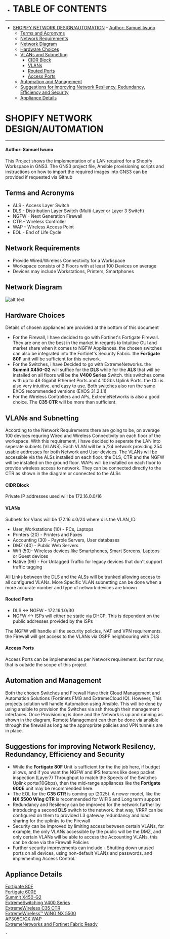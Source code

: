 - # TABLE OF CONTENTS  
- ---------------------------------------------------------------------------------
- [SHOPIFY NETWORK DESIGN/AUTOMATION](#shopify-network-design-automation)
      - [Author: Samuel Iwuno](#author--samuel-iwuno)
  * [Terms and Acronyms](#terms-and-acronyms)
  * [Network Requirements](#network-requirements)
  * [Network Diagram](#network-diagram)
  * [Hardware Choices](#hardware-choices)
  * [VLANs and Subnetting](#vlans-and-subnetting)
      - [CIDR Block](#cidr-block)
      - [VLANs](#vlans)
      - [Routed Ports](#routed-ports)
      - [Access Ports](#access-ports)
  * [Automation and Management](#automation-and-management)
  * [Suggestions for improving Network Resilency, Redundancy, Efficiency and Security](#suggestions-for-improving-network-resilency--redundancy--efficiency-and-security)
  * [Appliance Details](#appliance-details)





# SHOPIFY NETWORK DESIGN/AUTOMATION
---------------------------------------------------------
#### Author: Samuel Iwuno
 This Project shows the implementation of a LAN required for a Shopify Workspace in GNS3. The GNS3 project file, Ansible provisioning scripts and instructions on how to import the required images into GNS3 can be provided if requested via Github
 ## Terms and Acronyms
- ALS  - Access Layer Switch
- DLS  - Distribution Layer Switch (Multi-Layer or Layer 3 Switch)
- NGFW - Next Generation Firewall
- CTR  - Wireless Controller
- WAP  - Wireless Access Point
- EOL  - End of Life Cycle

 ## Network Requirements
 - Provide Wired/Wireless Connectivity for a Workspace
 - Workspace consists of 3 Floors with at least 100 Devices on average  
 - Devices may include Workstations, Printers, Smartphones
## Network Diagram
![alt text](https://github.com/samueliwuno/ShopifyLAN/blob/main/Net_Diag.png)

## Hardware Choices
Details of chosen appliances are provided at the bottom of this document
- For the Firewall, I have decided to go with Fortinet's Fortigate Firewall. They are one on the best in the market in regards to Intuitive GUI and market share when it comes to NGFW Appliances. the chosen switches can also be integrated into the Fortinet's Security Fabric. the **Fortigate 80F** unit will be sufficient for this network. 
- For the Switches, i have Decided to go with ExtremeNetworks. the **Summit X450-G2** will suffice for the **DLS** while for the **ALS** that will be installed on all floors will be the **V400 Series** Switch. this switches come with up to 48 Gigabit Ethernet Ports and 4 10Gbs Uplink Ports. the CLi is also very intuitive. and easy to use. Both switches also run the same EXOS recommended versions (EXOS 31.2.1.1)
- For the Wireless Controllers and APs, ExtremeNetworks is also a good choice. The **C35 CTR** will be more than sufficient. 


## VLANs and Subnetting
According to the Network Requirements there are going to be, on average 100 devices requring Wired and Wireless Connectivity on each floor of the workspace. With this requirement, i have decided to seperate the LAN into seperate subnets (VLANS). Each VLAN will be a /24 network providing 254 usable addresses for both Network and User devices. The VLANs will be accessible via the ALSs installed on each floor. the DLS, CTR and the NGFW will be installed on the ground floor. WAPs will be installed on each floor to provide wireless access to network. They can be connected directly to the CTR as shown in the diagram or connected to the ALSs
#### CIDR Block
Private IP addresses used will be 172.16.0.0/16
#### VLANs
Subnets for Vlans will be 172.16.x.0/24 where x is the VLAN_ID.
- User_Workstations (10) - PCs, Laptops
- Printers (20) - Printers and Faxes
- Accounting (30) - Payrole Servers, User databases
- DMZ (40) - Public Web Servers
- Wifi (50)- Wireless devices like Smartphones, Smart Screens, Laptops or Guest devices
- Native (99) - For Untagged Traffic for legacy devices that don't support traffic tagging

All Links between the DLS and the ALSs will be trunked allowing access to all configured VLANs. More Specific VLAN subnetting can be done when a more accurate number and type of network devices are known

#### Routed Ports 
- DLS <-> NGFW - 172.16.1.0/30
- NGFW <-> ISPs will either be static via DHCP. This is dependent on the public addresses provided by the ISPs  

The NGFW will handle all the security policies, NAT and VPN requirements. the Firewall will get access to the VLANs via OSPF neighbouring with DLS

#### Access Ports
Access Ports can be implemented as per Network requirement. but for now, that is outside the scope of this project

## Automation and Management
Both the chosen Switches and Firewall Have their Cloud Management and Automation Solutions (Fortinets FMG and ExtremeCloud IQ). However, This projects solution will handle Automation using Ansible. This will be done by using ansible to provision the Switches via ssh through their management interfaces. Once Provisioning is done and the Network is up and running as shown in the diagram, Remote Management can then be done via ansible through the firewall as long as the appropriate policies and  VPN tunnels are in place. 
## Suggestions for improving Network Resilency, Redundancy, Efficiency and Security
- While the **Fortigate 80F** Unit is sufficient for the the job here, if budget allows, and if you want the NGFW and IPS features like deep packet inspection (Layer7) Throughput to match the Speeds of the Switches Uplink ports(10Gbps), then  the mid-range appliances like the **Fortigate 600E** unit may be recommended here.  
- The EOL for the **C35 CTR** is coming up (2025). A newer model, like the **NX 5500 Wing CTR** is recommended for WIFI6 and Long term support
- Redundancy and Resilency can be improved for the network further by introducing a second **DLS** switch to the network. that way, VRRP can be configured on them to provided L3 gateway redundancy and load sharing for the uplinks to the Firewall 
- Security can be improved by limiting access between certain VLANs, for example, the only VLANs accessible by the public will be the DMZ, and only certain VLANs will be able to access the Accounting VLANs. this can be done via the Firewall Policies
- Further security improvements can include - Shutting down unused ports on all devices, using non-default VLANs and passwords. and implementing Access Control.

## Appliance Details
[Fortigate 80F](https://www.fortinet.com/content/dam/fortinet/assets/data-sheets/fortigate-fortiwifi-80f-series.pdf)  
[Fortigate 600E](https://www.fortinet.com/content/dam/fortinet/assets/data-sheets/FortiGate_600E.pdf)  
[Summit X450-G2](https://cloud.kapostcontent.net/pub/6f346f0e-30e3-452c-86cd-56795f6a1a65/x450-g2-data-sheet.pdf?kui=bKqLVAj7ueLS6LTgIp2rvw)  
[ExtremeSwitching V400 Series](https://cloud.kapostcontent.net/pub/59b81c15-076d-4069-b63d-ca89e84142cb/extremeswitching-v400-series-data-sheet?kui=ECOXrpgUWonsjQJFALylMg)  
[ExtremeWireless C35 CTR](https://cloud.kapostcontent.net/pub/38236555-1e21-43a3-9c61-af84c71a5844/wireless-controllers-ds-1.pdf)  
[ExtremeWireless™ WiNG NX 5500](https://kapost-files-prod.s3.amazonaws.com/kapost/55ba7c9e07003d9aab000394/studio/content/581cbe296fa64c1e0e00020c/published/nx-5500-data-sheet.pdf?kui=taYpxxpxR60ePX3p3eHN1w)  
[AP305C/CX WAP](https://cloud.kapostcontent.net/pub/c3de16b9-58a8-430d-87c7-1e26b6ceebe0/ap-305c)  
[ExtremeNetworks and Fortinet Fabric Ready](https://www.fortinet.com/content/dam/fortinet/assets/alliances/Extreme-Network-Fortinet-SB.pdf)

    - 
 
